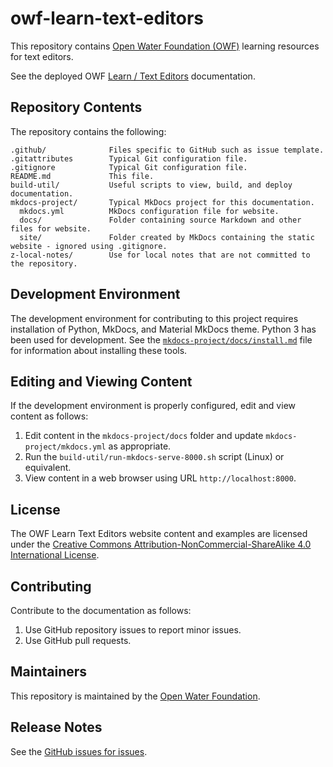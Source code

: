 # owf-learn-text-editors #

This repository contains [Open Water Foundation (OWF)](http://openwaterfoundation.org/)
learning resources for text editors.

See the deployed OWF [Learn / Text Editors](http://learn.openwaterfoundation.org/owf-learn-text-editors/) documentation.

## Repository Contents ##

The repository contains the following:

```text
.github/              Files specific to GitHub such as issue template.
.gitattributes        Typical Git configuration file.
.gitignore            Typical Git configuration file.
README.md             This file.
build-util/           Useful scripts to view, build, and deploy documentation.
mkdocs-project/       Typical MkDocs project for this documentation.
  mkdocs.yml          MkDocs configuration file for website.
  docs/               Folder containing source Markdown and other files for website.
  site/               Folder created by MkDocs containing the static website - ignored using .gitignore.
z-local-notes/        Use for local notes that are not committed to the repository.
```

## Development Environment ##

The development environment for contributing to this project requires installation of Python, MkDocs, and Material MkDocs theme.
Python 3 has been used for development.  See the [`mkdocs-project/docs/install.md`](mkdocs-project/docs/install.md)
file for information about installing these tools.

## Editing and Viewing Content ##

If the development environment is properly configured, edit and view content as follows:

1. Edit content in the `mkdocs-project/docs` folder and update `mkdocs-project/mkdocs.yml` as appropriate.
2. Run the `build-util/run-mkdocs-serve-8000.sh` script (Linux) or equivalent.
3. View content in a web browser using URL `http://localhost:8000`.

## License ##

The OWF Learn Text Editors website content and examples are licensed under the
[Creative Commons Attribution-NonCommercial-ShareAlike 4.0 International License](https://creativecommons.org/licenses/by-nc-sa/4.0).

## Contributing ##

Contribute to the documentation as follows:

1. Use GitHub repository issues to report minor issues.
2. Use GitHub pull requests.

## Maintainers ##

This repository is maintained by the [Open Water Foundation](http://openwaterfoundation.org/).

## Release Notes ##

See the [GitHub issues for issues](https://github.com/OpenWaterFoundation/owf-learn-text-editors/issues).
